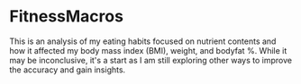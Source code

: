# FitnessMacros

This is an analysis of my eating habits focused on nutrient contents and how it affected my body mass index (BMI), weight, and bodyfat %. While it may be inconclusive, it's a start as I am still exploring other ways to improve the accuracy and gain insights. 
